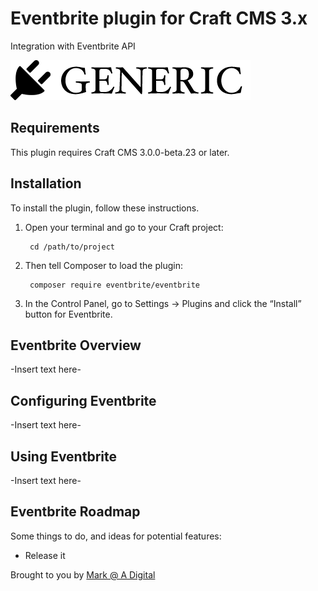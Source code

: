 # Eventbrite plugin for Craft CMS 3.x

Integration with Eventbrite API

![Screenshot](resources/img/plugin-logo.png)

## Requirements

This plugin requires Craft CMS 3.0.0-beta.23 or later.

## Installation

To install the plugin, follow these instructions.

1. Open your terminal and go to your Craft project:

        cd /path/to/project

2. Then tell Composer to load the plugin:

        composer require eventbrite/eventbrite

3. In the Control Panel, go to Settings → Plugins and click the “Install” button for Eventbrite.

## Eventbrite Overview

-Insert text here-

## Configuring Eventbrite

-Insert text here-

## Using Eventbrite

-Insert text here-

## Eventbrite Roadmap

Some things to do, and ideas for potential features:

* Release it

Brought to you by [Mark @ A Digital](https://adigital.agency/)
